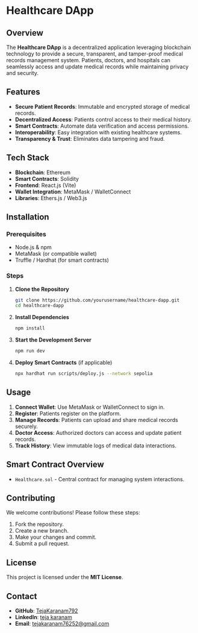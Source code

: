 # Healthcare DApp

## Overview
The **Healthcare DApp** is a decentralized application leveraging blockchain technology to provide a secure, transparent, and tamper-proof medical records management system. Patients, doctors, and hospitals can seamlessly access and update medical records while maintaining privacy and security.

## Features
- **Secure Patient Records**: Immutable and encrypted storage of medical records.
- **Decentralized Access**: Patients control access to their medical history.
- **Smart Contracts**: Automate data verification and access permissions.
- **Interoperability**: Easy integration with existing healthcare systems.
- **Transparency & Trust**: Eliminates data tampering and fraud.

## Tech Stack
- **Blockchain**: Ethereum
- **Smart Contracts**: Solidity
- **Frontend**: React.js (Vite)
- **Wallet Integration**: MetaMask / WalletConnect
- **Libraries**: Ethers.js / Web3.js

## Installation
### Prerequisites
- Node.js & npm
- MetaMask (or compatible wallet)
- Truffle / Hardhat (for smart contracts)

### Steps
1. **Clone the Repository**
   ```bash
   git clone https://github.com/yourusername/healthcare-dapp.git
   cd healthcare-dapp
   ```
2. **Install Dependencies**
   ```bash
   npm install
   ```
3. **Start the Development Server**
   ```bash
   npm run dev
   ```
4. **Deploy Smart Contracts** (if applicable)
   ```bash
   npx hardhat run scripts/deploy.js --network sepolia
   ```

## Usage
1. **Connect Wallet**: Use MetaMask or WalletConnect to sign in.
2. **Register**: Patients register on the platform.
3. **Manage Records**: Patients can upload and share medical records securely.
4. **Doctor Access**: Authorized doctors can access and update patient records.
5. **Track History**: View immutable logs of medical data interactions.

## Smart Contract Overview
- `Healthcare.sol` - Central contract for managing system interactions.

## Contributing
We welcome contributions! Please follow these steps:
1. Fork the repository.
2. Create a new branch.
3. Make your changes and commit.
4. Submit a pull request.

## License
This project is licensed under the **MIT License**.

## Contact
- **GitHub**: [TejaKaranam792](https://github.com/TejaKaranam792)
- **LinkedIn**: [teja karanam](https://linkedin.com/in/teja-karanam-60a14a267/)
- **Email**: tejakaranam76252@gmail.com

